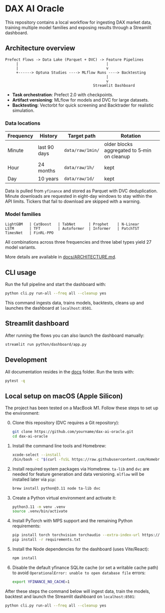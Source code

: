 # DAX AI Oracle

This repository contains a local workflow for ingesting DAX market data, training multiple model families and exposing results through a Streamlit dashboard.

## Architecture overview

```
Prefect Flows -> Data Lake (Parquet + DVC) -> Feature Pipelines
     |                                        |
     |                                        v
     +------> Optuna Studies ----> MLflow Runs ----> Backtesting
                                              |
                                              v
                                        Streamlit Dashboard
```
- **Task orchestration**: Prefect 2.0 with checkpoints.
- **Artifact versioning**: MLflow for models and DVC for large datasets.
- **Backtesting**: Vectorbt for quick screening and Backtrader for realistic simulation.

### Data locations

| Frequency | History       | Target path        | Rotation |
|-----------|---------------|--------------------|-----------------------------|
| Minute    | last 90 days  | `data/raw/1min/`   | older blocks aggregated to 5‑min on cleanup |
| Hour      | 24 months     | `data/raw/1h/`     | kept |
| Day       | 10 years      | `data/raw/1d/`     | kept |

Data is pulled from `yfinance` and stored as Parquet with DVC deduplication.
Minute downloads are requested in eight-day windows to stay within the API limits.
Tickers that fail to download are skipped with a warning.

### Model families

```
LightGBM   | CatBoost   | TabNet      | Prophet    | N-Linear
LSTM       | TFT        | Autoformer  | Informer   | PatchTST
TimesNet   | FinRL-PPO
```
All combinations across three frequencies and three label types yield 27 model variants.

More details are available in [docs/ARCHITECTURE.md](docs/ARCHITECTURE.md).

## CLI usage

Run the full pipeline and start the dashboard with:

```bash
python cli.py run-all --freq all --cleanup yes
```

This command ingests data, trains models, backtests, cleans up and launches the dashboard at `localhost:8501`.

## Streamlit dashboard

After running the flows you can also launch the dashboard manually:

```bash
streamlit run python/dashboard/app.py
```

## Development

All documentation resides in the [docs](docs/) folder.
Run the tests with:

```bash
pytest -q
```

## Local setup on macOS (Apple Silicon)

The project has been tested on a MacBook M1. Follow these steps to set up the
environment:

0. Clone this repository (DVC requires a Git repository):

   ```bash
   git clone https://github.com/yourname/dax-ai-oracle.git
   cd dax-ai-oracle
   ```

1. Install the command line tools and Homebrew:

   ```bash
   xcode-select --install
   /bin/bash -c "$(curl -fsSL https://raw.githubusercontent.com/Homebrew/install/HEAD/install.sh)"
   ```

2. Install required system packages via Homebrew. `ta-lib` and `dvc` are needed
   for feature generation and data versioning. `mlflow` will be installed later
   via `pip`:

   ```bash
   brew install python@3.11 node ta-lib dvc
   ```

3. Create a Python virtual environment and activate it:

   ```bash
   python3.11 -m venv .venv
   source .venv/bin/activate
   ```

4. Install PyTorch with MPS support and the remaining Python requirements:

   ```bash
   pip install torch torchvision torchaudio --extra-index-url https://download.pytorch.org/whl/mps
   pip install -r requirements.txt
   ```

5. Install the Node dependencies for the dashboard (uses Vite/React):

   ```bash
   npm install
   ```

6. Disable the default yfinance SQLite cache (or set a writable cache path) to
   avoid `OperationalError: unable to open database file` errors:

   ```bash
   export YFINANCE_NO_CACHE=1
   ```

After these steps the command below will ingest data, train the models,
backtest and launch the Streamlit dashboard on `localhost:8501`:

```bash
python cli.py run-all --freq all --cleanup yes
```

